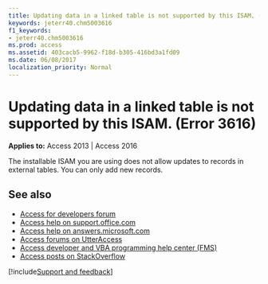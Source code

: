 ```yaml
---
title: Updating data in a linked table is not supported by this ISAM. (Error 3616)
keywords: jeterr40.chm5003616
f1_keywords:
- jeterr40.chm5003616
ms.prod: access
ms.assetid: 403cacb5-9962-f18d-b305-416bd3a1fd09
ms.date: 06/08/2017
localization_priority: Normal
---
```



# Updating data in a linked table is not supported by this ISAM. (Error 3616)

  

**Applies to:** Access 2013 | Access 2016

The installable ISAM you are using does not allow updates to records in external tables. You can only add new records.

## See also

- [Access for developers forum](https://social.msdn.microsoft.com/Forums/office/home?forum=accessdev)
- [Access help on support.office.com](https://support.office.com/search/results?query=Access)
- [Access help on answers.microsoft.com](https://answers.microsoft.com/)
- [Access forums on UtterAccess](https://www.utteraccess.com/forum/index.php?act=idx)
- [Access developer and VBA programming help center (FMS)](https://www.fmsinc.com/MicrosoftAccess/developer/)
- [Access posts on StackOverflow](https://stackoverflow.com/questions/tagged/ms-access)

[!include[Support and feedback](~/includes/feedback-boilerplate.md)]